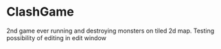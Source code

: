 # ClashGame
2nd game ever running and destroying monsters on tiled 2d map.
Testing possibility of editing in edit window 
